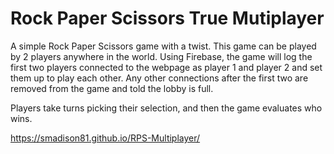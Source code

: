 <h1>Rock Paper Scissors True Mutiplayer</h1>

A simple Rock Paper Scissors game with a twist.  This game can be played by 2 players anywhere in the world.  Using Firebase, the game will log the first two players connected to the webpage as player 1 and player 2 and set them up to play each other.  Any other connections after the first two are removed from the game and told the lobby is full. 

Players take turns picking their selection, and then the game evaluates who wins.  


https://smadison81.github.io/RPS-Multiplayer/
